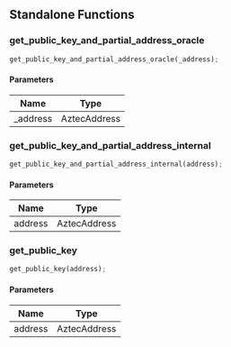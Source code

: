 ## Standalone Functions

### get_public_key_and_partial_address_oracle

```rust
get_public_key_and_partial_address_oracle(_address);
```

#### Parameters
| Name | Type |
| --- | --- |
| _address | AztecAddress |

### get_public_key_and_partial_address_internal

```rust
get_public_key_and_partial_address_internal(address);
```

#### Parameters
| Name | Type |
| --- | --- |
| address | AztecAddress |

### get_public_key

```rust
get_public_key(address);
```

#### Parameters
| Name | Type |
| --- | --- |
| address | AztecAddress |

